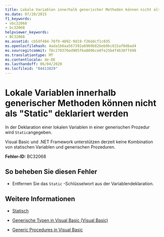 ```yaml
---
title: Lokale Variablen innerhalb generischer Methoden können nicht als "Static" deklariert werden
ms.date: 07/20/2015
f1_keywords:
- vbc32068
- bc32068
helpviewer_keywords:
- BC32068
ms.assetid: cb5df484-76f9-4092-9d19-f26ddcf1c035
ms.openlocfilehash: 4ada1b6aa567392a6969b826eb9bc815af0d6ad4
ms.sourcegitcommit: f8c270376ed905f6a8896ce0fe25b4f4b38ff498
ms.translationtype: MT
ms.contentlocale: de-DE
ms.lasthandoff: 06/04/2020
ms.locfileid: "84413829"
---
```

# <a name="local-variables-within-generic-methods-cannot-be-declared-static"></a>Lokale Variablen innerhalb generischer Methoden können nicht als "Static" deklariert werden
In der Deklaration einer lokalen Variablen in einer generischen Prozedur wird `Static`angegeben.  
  
 Visual Basic und .NET Framework unterstützen derzeit keine Kombination von statischen Variablen und generischen Prozeduren.  
  
 **Fehler-ID:** BC32068  
  
## <a name="to-correct-this-error"></a>So beheben Sie diesen Fehler  
  
- Entfernen Sie das `Static` -Schlüsselwort aus der Variablendeklaration.  
  
## <a name="see-also"></a>Weitere Informationen

- [Statisch](../language-reference/modifiers/static.md)

- [Generische Typen in Visual Basic (Visual Basic)](../programming-guide/language-features/data-types/generic-types.md)
- [Generic Procedures in Visual Basic](../programming-guide/language-features/data-types/generic-procedures.md)
